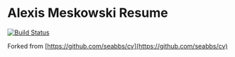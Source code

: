 # Alexis Meskowski Resume

[![Build Status](https://travis-ci.com/KoderKow/lexi_cv.svg?branch=master)](https://travis-ci.com/KoderKow/lexi_cv)

Forked from [https://github.com/seabbs/cv](https://github.com/seabbs/cv)